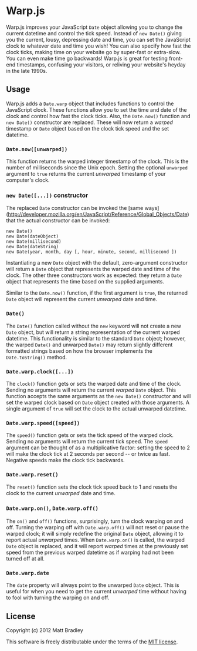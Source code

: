 Warp.js
=======

Warp.js improves your JavaScript `Date` object allowing you to change the
current datetime and control the tick speed. Instead of `new Date()` giving you
the current, lousy, depressing date and time, you can set the JavaScript clock
to whatever date and time you wish! You can also specify how fast the clock
ticks, making time on your website go by super-fast or extra-slow. You can even
make time go backwards! Warp.js is great for testing front-end timestamps,
confusing your visitors, or reliving your website's heyday in the late 1990s.

Usage
-----

Warp.js adds a `Date.warp` object that includes functions to control the
JavaScript clock. These functions allow you to set the time and date of the
clock and control how fast the clock ticks. Also, the `Date.now()` function and
`new Date()` constructor are replaced. These will now return a *warped*
timestamp or `Date` object based on the clock tick speed and the set datetime.

### `Date.now([unwarped])`

This function returns the warped integer timestamp of the clock. This is the
number of milliseconds since the Unix epoch. Setting the optional `unwarped`
argument to `true` returns the current *unwarped* timestamp of your computer's
clock.

### `new Date([...])` constructor

The replaced `Date` constructor can be invoked the [same ways]
(http://developer.mozilla.org/en/JavaScript/Reference/Global_Objects/Date)
that the actual constructor can be invoked:

    new Date()
    new Date(dateObject)
    new Date(millisecond)
    new Date(dateString)
    new Date(year, month, day [, hour, minute, second, millisecond ])

Instantiating a new `Date` object with the default, zero-argument constructor
will return a `Date` object that represents the warped date and time of the
clock. The other three constructors work as expected: they return a `Date`
object that represents the time based on the supplied arguments.

Similar to the `Date.now()` function, if the first argument is `true`, the
returned `Date` object will represent the current *unwarped* date and time.

### `Date()`

The `Date()` function called without the `new` keyword will not create a new
`Date` object, but will return a string representation of the current warped
datetime. This functionality is similar to the standard `Date` object; however,
the warped `Date()` and unwarped `Date()` may return slightly different
formatted strings based on how the browser implements the `Date.toString()`
method.

### `Date.warp.clock([...])`

The `clock()` function gets or sets the warped date and time of the clock.
Sending no arguments will return the current *warped* `Date` object. This
function accepts the same arguments as the `new Date()` constructor and will
set the warped clock based on `Date` object created with those arguments. A
single argument of `true` will set the clock to the actual unwarped datetime.

### `Date.warp.speed([speed])`

The `speed()` function gets or sets the tick speed of the warped clock. Sending
no arguments will return the current tick speed. The `speed` argument can be
thought of as a multiplicative factor: setting the speed to 2 will make the
clock tick at 2 seconds per second -- or twice as fast. Negative speeds make
the clock tick backwards.

### `Date.warp.reset()`

The `reset()` function sets the clock tick speed back to 1 and resets the clock
to the current *unwarped* date and time.

### `Date.warp.on()`, `Date.warp.off()`

The `on()` and `off()` functions, surprisingly, turn the clock warping on and
off. Turning the warping off with `Date.warp.off()` will not reset or pause the
warped clock; it will simply redefine the original `Date` object, allowing it
to report actual *unwarped* times. When `Date.warp.on()` is called, the warped
`Date` object is replaced, and it will report *warped* times at the previously
set speed from the previous warped datetime as if warping had not been turned
off at all.

### `Date.warp.date`

The `date` property will always point to the unwarped `Date` object. This is
useful for when you need to get the current *unwarped* time without having to
fool with turning the warping on and off.

License
-------

Copyright (c) 2012 Matt Bradley

This software is freely distributable under the terms of the
[MIT license](http://www.opensource.org/licenses/MIT).
